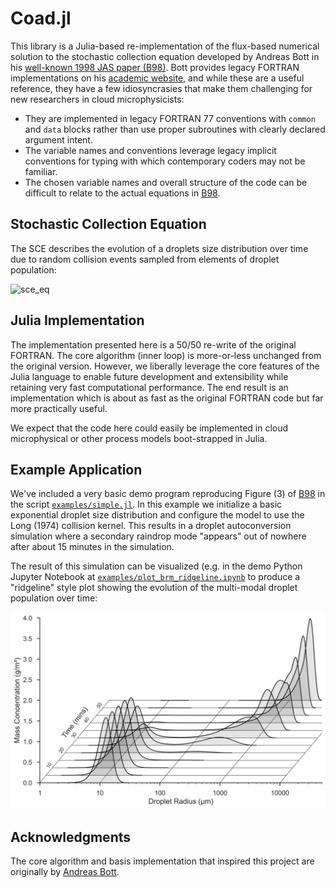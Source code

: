 # Coad.jl

This library is a Julia-based re-implementation of the flux-based numerical
solution to the stochastic collection equation developed by Andreas Bott in
his [well-known 1998 JAS paper (B98)][B98]. Bott provides legacy FORTRAN
implementations on his [academic website][bott_fortran], and while these are a
useful reference, they have a few idiosyncrasies that make them challenging
for new researchers in cloud microphysicists: 

- They are implemented in legacy FORTRAN 77 conventions with `common` and `data`
  blocks rather than use proper subroutines with clearly declared argument
  intent.
- The variable names and conventions leverage legacy implicit conventions for
  typing with which contemporary coders may not be familiar.
- The chosen variable names and overall structure of the code can be difficult
  to relate to the actual equations in [B98][].

## Stochastic Collection Equation

The SCE describes the evolution of a droplets size distribution over time due to
random collision events sampled from elements of droplet population:

![sce_eq](https://latex.codecogs.com/svg.image?\begin{align*}\frac{\partial&space;n(x,t)}{\partial&space;t}&space;&=&space;\int\limits_{x_0}^{x_1}&space;n(x_c,&space;t)K(x_c,x')n(x',&space;t)\,dx'&space;\\&space;&-&space;\int\limits_{x_0}^\infty&space;n(x,t)K(x,&space;x')n(x',t)\,&space;dx'\end{align*}&space;)

## Julia Implementation

The implementation presented here is a 50/50 re-write of the original FORTRAN.
The core algorithm (inner loop) is more-or-less unchanged from the original
version. However, we liberally leverage the core features of the Julia language
to enable future development and extensibility while retaining very fast
computational performance. The end result is an implementation which is about
as fast as the original FORTRAN code but far more practically useful.

We expect that the code here could easily be implemented in cloud microphysical
or other process models boot-strapped in Julia.

## Example Application

We've included a very basic demo program reproducing Figure (3) of [B98][] in
the script [`examples/simple.jl`](examples/simple.jl). In this example we initialize a basic
exponential droplet size distribution and configure the model to use the Long
(1974) collision kernel. This results in a droplet autoconversion simulation
where a secondary raindrop mode "appears" out of nowhere after about 15 minutes
in the simulation.

The result of this simulation can be visualized (e.g. in the demo Python Jupyter
Notebook at [`examples/plot_brm_ridgeline.ipynb`](examples/plot_brm_ridgeline.ipynb)
to produce a "ridgeline" style plot showing the evolution of the multi-modal
droplet population over time:

![BR74 reproduction](/examples/br74_example.png)

## Acknowledgments

The core algorithm and basis implementation that inspired this project are
originally by [Andreas Bott](mailto:a.bott@uni-bonn.de).

[B98]: https://doi.org/10.1175/1520-0469(1998)055<2284:AFMFTN>2.0.CO;2
[bott_fortran]: https://www2.meteo.uni-bonn.de/forschung/gruppen/tgwww/people/abott/fortran/fortran_english.html